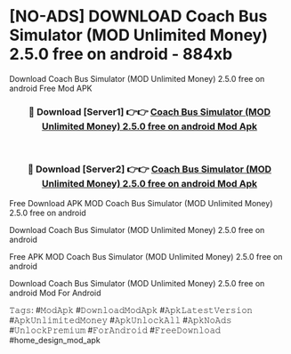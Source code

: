 # [NO-ADS] DOWNLOAD Coach Bus Simulator (MOD Unlimited Money) 2.5.0 free on android - 884xb
Download Coach Bus Simulator (MOD Unlimited Money) 2.5.0 free on android Free Mod APK

<div align="center">
<h3>🔴 Download [Server1] 👉👉 <a href="https://apk-comot.site?title=Coach_Bus_Simulator_(MOD_Unlimited_Money)_2.5.0_free_on_android">Coach Bus Simulator (MOD Unlimited Money) 2.5.0 free on android Mod Apk</a></h3><br>

<h3>🔴 Download [Server2] 👉👉 <a href="https://apk-comot.site?title=Coach_Bus_Simulator_(MOD_Unlimited_Money)_2.5.0_free_on_android">Coach Bus Simulator (MOD Unlimited Money) 2.5.0 free on android Mod Apk</a></h3>
</div>


Free Download APK MOD Coach Bus Simulator (MOD Unlimited Money) 2.5.0 free on android

Download Coach Bus Simulator (MOD Unlimited Money) 2.5.0 free on android 

Free APK MOD Coach Bus Simulator (MOD Unlimited Money) 2.5.0 free on android 

Download Coach Bus Simulator (MOD Unlimited Money) 2.5.0 free on android Mod For Android

𝚃𝚊𝚐𝚜: #𝙼𝚘𝚍𝙰𝚙𝚔 #𝙳𝚘𝚠𝚗𝚕𝚘𝚊𝚍𝙼𝚘𝚍𝙰𝚙𝚔 #𝙰𝚙𝚔𝙻𝚊𝚝𝚎𝚜𝚝𝚅𝚎𝚛𝚜𝚒𝚘𝚗 #𝙰𝚙𝚔𝚄𝚗𝚕𝚒𝚖𝚒𝚝𝚎𝚍𝙼𝚘𝚗𝚎𝚢 #𝙰𝚙𝚔𝚄𝚗𝚕𝚘𝚌𝚔𝙰𝚕𝚕 #𝙰𝚙𝚔𝙽𝚘𝙰𝚍𝚜 #𝚄𝚗𝚕𝚘𝚌𝚔𝙿𝚛𝚎𝚖𝚒𝚞𝚖 #𝙵𝚘𝚛𝙰𝚗𝚍𝚛𝚘𝚒𝚍 #𝙵𝚛𝚎𝚎𝙳𝚘𝚠𝚗𝚕𝚘𝚊𝚍 #home_design_mod_apk